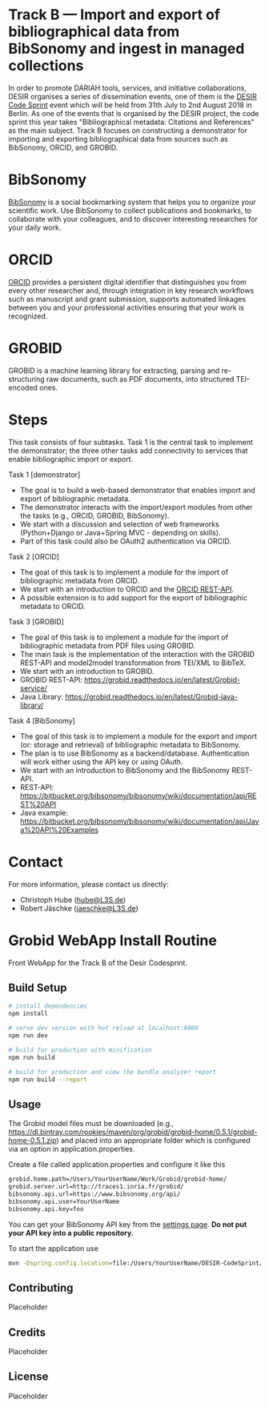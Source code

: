 # Track B — Import and export of bibliographical data from BibSonomy and ingest in managed collections

In order to promote DARIAH tools, services, and initiative
collaborations, DESIR organises a series of dissemination events, one
of them is the [DESIR Code
Sprint](https://desircodesprint.sciencesconf.org/) event which will be
held from 31th July to 2nd August 2018 in Berlin. As one of the events
that is organised by the DESIR project, the code sprint this year
takes "Bibliographical metadata: Citations and References" as the main
subject. Track B focuses on constructing a demonstrator for importing
and exporting bibliographical data from sources such as BibSonomy,
ORCID, and GROBID.

# BibSonomy

[BibSonomy](https://www.bibsonomy.org/) is a social bookmarking system
that helps you to organize your scientific work. Use BibSonomy to
collect publications and bookmarks, to collaborate with your
colleagues, and to discover interesting researches for your daily
work.

# ORCID

[ORCID](https://orcid.org/) provides a persistent digital identifier
that distinguishes you from every other researcher and, through
integration in key research workflows such as manuscript and grant
submission, supports automated linkages between you and your
professional activities ensuring that your work is recognized.

# GROBID

GROBID is a machine learning library for extracting, parsing and
re-structuring raw documents, such as PDF documents, into structured
TEI-encoded ones.

# Steps
This task consists of four subtasks. Task 1 is the central task to
implement the demonstrator; the three other tasks add connectivity to
services that enable bibliographic import or export.

Task 1 [demonstrator]
- The goal is to build a web-based demonstrator that enables import and export of bibliographic metadata.
- The demonstrator interacts with the import/export modules from other the tasks (e.g., ORCID, GROBID, BibSonomy).
- We start with a discussion and selection of web frameworks (Python+Django or Java+Spring MVC - depending on skills).
- Part of this task could also be OAuth2 authentication via ORCID.

Task 2 [ORCID]
- The goal of this task is to implement a module for the import of bibliographic metadata from ORCID.
- We start with an introduction to ORCID and the [ORCID REST-API](https://members.orcid.org/api/tutorial/read-orcid-records).
- A possible extension is to add support for the export of bibliographic metadata to ORCID.

Task 3 [GROBID]
- The goal of this task is to implement a module for the import of bibliographic metadata from PDF files using GROBID.
- The main task is the implementation of the interaction with the GROBID REST-API and model2model transformation from TEI/XML to BibTeX.
- We start with an introduction to GROBID.
- GROBID REST-API: https://grobid.readthedocs.io/en/latest/Grobid-service/
- Java Library: https://grobid.readthedocs.io/en/latest/Grobid-java-library/

Task 4 [BibSonomy]
- The goal of this task is to implement a module for the export and import (or: storage and retrieval) of bibliographic metadata to BibSonomy.
- The plan is to use BibSonomy as a backend/database. Authentication will work either using the API key or using OAuth.
- We start with an introduction to BibSonomy and the BibSonomy REST-API.
- REST-API: https://bitbucket.org/bibsonomy/bibsonomy/wiki/documentation/api/REST%20API
- Java example: https://bitbucket.org/bibsonomy/bibsonomy/wiki/documentation/api/Java%20API%20Examples

# Contact
For more information, please contact us directly:
- Christoph Hube (hube@L3S.de)
- Robert Jäschke (jaeschke@L3S.de)

# Grobid WebApp Install Routine

Front WebApp for the Track B of the Desir Codesprint.


## Build Setup

``` bash
# install dependencies
npm install

# serve dev version with hot reload at localhost:8080
npm run dev

# build for production with minification
npm run build

# build for production and view the bundle analyzer report
npm run build --report
```

## Usage

The Grobid model files must be downloaded (e.g., https://dl.bintray.com/rookies/maven/org/grobid/grobid-home/0.5.1/grobid-home-0.5.1.zip) and placed into an appropriate folder which is configured via an option in application.properties. 

Create a file called application.properties and configure it like this
``` bash 
grobid.home.path=/Users/YourUserName/Work/Grobid/grobid-home/
grobid.server.url=http://traces1.inria.fr/grobid/
bibsonomy.api.url=https://www.bibsonomy.org/api/
bibsonomy.api.user=YourUserName
bibsonomy.api.key=foo
```

You can get your BibSonomy API key from the [settings page](https://www.bibsonomy.org/settings?selTab=1#selTab1). **Do not put your API key into a public repository.**

To start the application use
``` bash 
mvn -Dspring.config.location=file:/Users/YourUserName/DESIR-CodeSprint/trackB/application.properties spring-boot:run 
```

## Contributing

Placeholder

## Credits

Placeholder

## License

Placeholder
